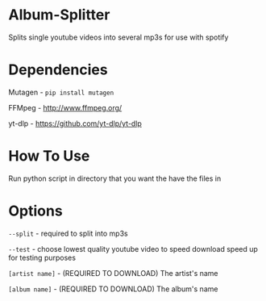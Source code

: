 # Album-Splitter
Splits single youtube videos into several mp3s for use with spotify

# Dependencies

Mutagen - `pip install mutagen`

FFMpeg - http://www.ffmpeg.org/

yt-dlp - https://github.com/yt-dlp/yt-dlp

# How To Use

Run python script in directory that you want the have the files in

# Options

`--split` - required to split into mp3s

`--test` - choose lowest quality youtube video to speed download speed up for testing purposes

`[artist name]` - (REQUIRED TO DOWNLOAD) The artist's name

`[album name]` - (REQUIRED TO DOWNLOAD) The album's name

